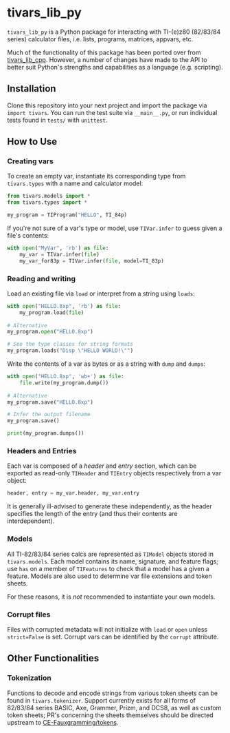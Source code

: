 # tivars_lib_py

`tivars_lib_py` is a Python package for interacting with TI-(e)z80 (82/83/84 series) calculator files, i.e. lists, programs, matrices, appvars, etc.

Much of the functionality of this package has been ported over from [tivars_lib_cpp](https://github.com/adriweb/tivars_lib_cpp). However, a number of changes have made to the API to better suit Python's strengths and capabilities as a language (e.g. scripting).

## Installation

Clone this repository into your next project and import the package via `import tivars`. You can run the test suite via `__main__.py`, or run individual tests found in `tests/` with `unittest`.

## How to Use

### Creating vars

To create an empty var, instantiate its corresponding type from `tivars.types` with a name and calculator model:

```python
from tivars.models import *
from tivars.types import *

my_program = TIProgram("HELLO", TI_84p)
```
If you're not sure of a var's type or model, use `TIVar.infer` to guess given a file's contents:
```python
with open("MyVar", 'rb') as file:
    my_var = TIVar.infer(file)
    my_var_for83p = TIVar.infer(file, model=TI_83p)
```

### Reading and writing

Load an existing file via `load` or interpret from a string using `loads`:
```python
with open("HELLO.8xp", 'rb') as file:
    my_program.load(file)
    
# Alternative
my_program.open("HELLO.8xp")

# See the type classes for string formats
my_program.loads("Disp \"HELLO WORLD!\"")
```
Write the contents of a var as bytes or as a string with `dump` and `dumps`:
```python
with open("HELLO.8xp", 'wb+') as file:
    file.write(my_program.dump())
    
# Alternative
my_program.save("HELLO.8xp")

# Infer the output filename
my_program.save()

print(my_program.dumps())
```
### Headers and Entries

Each var is composed of a _header_ and _entry_ section, which can be exported as read-only `TIHeader` and `TIEntry` objects respectively from a var object:
```python
header, entry = my_var.header, my_var.entry
```
It is generally ill-advised to generate these independently, as the header specifies the length of the entry (and thus their contents are interdependent).

### Models

All TI-82/83/84 series calcs are represented as `TIModel` objects stored in `tivars.models`. Each model contains its name, signature, and feature flags; use `has` on a member of `TIFeatures` to check that a model has a given a feature. Models are also used to determine var file extensions and token sheets.

For these reasons, it is _not_ recommended to instantiate your own models.

### Corrupt files

Files with corrupted metadata will not initialize with `load` or `open` unless `strict=False` is set. Corrupt vars can be identified by the `corrupt` attribute. 

## Other Functionalities

### Tokenization

Functions to decode and encode strings from various token sheets can be found in `tivars.tokenizer`. Support currently exists for all forms of 82/83/84 series BASIC, Axe, Grammer, Prizm, and DCS8, as well as custom token sheets; PR's concerning the sheets themselves should be directed upstream to [CE-Fauxgramming/tokens](https://github.com/CE-Fauxgramming/tokens).
